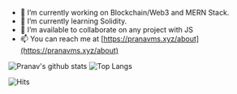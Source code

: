 <!-- ![Profile](https://raw.githubusercontent.com/pranavms13/pranavms13.github.io/master/profile-gif.gif) -->

- 🔭 I’m currently working on Blockchain/Web3 and MERN Stack.
- 🌱 I’m currently learning Solidity.
- 🤔 I’m available to collaborate on any project with JS
- 📫 You can reach me at [https://pranavms.xyz/about](https://pranavms.xyz/about) 

![Pranav's github stats](https://github-readme-stats.vercel.app/api?username=pranavms13&count_private=true&show_icons=true&theme=dark)
![Top Langs](https://github-readme-stats.vercel.app/api/top-langs/?username=pranavms13&hide=makefile,perl&theme=dark)


![Hits](https://profile-counter.glitch.me/pranavms13/count.svg)
